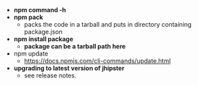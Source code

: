 * **npm command -h**
* **npm pack**
    * packs the code in a tarball and puts in directory containing package.json
* **npm install package**
    * **package can be a tarball path here**
* npm update
    * https://docs.npmjs.com/cli-commands/update.html
* **upgrading to latest version of jhipster**
    * see release notes.



